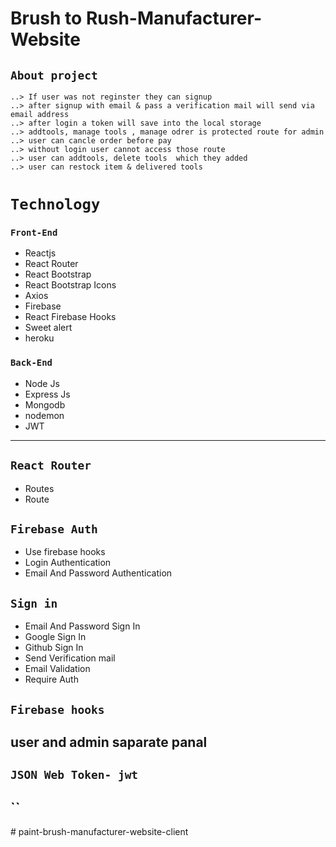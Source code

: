 # Brush to Rush-Manufacturer-Website

##


## `About project`
``` Use can login
..> If user was not reginster they can signup
..> after signup with email & pass a verification mail will send via email address
..> after login a token will save into the local storage
..> addtools, manage tools , manage odrer is protected route for admin
..> user can cancle order before pay
..> without login user cannot access those route
..> user can addtools, delete tools  which they added
..> user can restock item & delivered tools
```

# `Technology`
### `Front-End`
* Reactjs
* React Router
* React Bootstrap
* React Bootstrap Icons
* Axios
* Firebase
* React Firebase Hooks
* Sweet alert
* heroku

### `Back-End`
* Node Js
* Express Js
* Mongodb
* nodemon
* JWT
***
## `React Router`
* Routes
* Route 
## `Firebase Auth ` 
* Use firebase hooks
* Login Authentication
* Email And Password Authentication

 ## `Sign in `

* Email And Password Sign In
* Google Sign In
* Github Sign In
* Send Verification mail 
* Email Validation 
* Require Auth
 ## `Firebase hooks `

## user and admin saparate panal

## `JSON Web Token- jwt`
## ``




#   p a i n t - b r u s h - m a n u f a c t u r e r - w e b s i t e - c l i e n t  
 